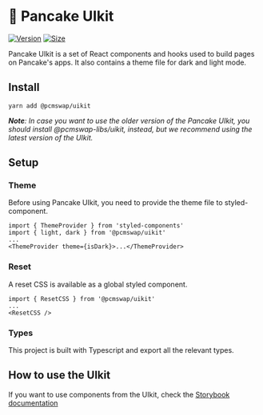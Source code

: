 # 🥞 Pancake UIkit

[![Version](https://img.shields.io/npm/v/@pcmswap/uikit)](https://www.npmjs.com/package/@pcmswap/uikit) [![Size](https://img.shields.io/bundlephobia/min/@pcmswap/uikit)](https://www.npmjs.com/package/@pcmswap/uikit)

Pancake UIkit is a set of React components and hooks used to build pages on Pancake's apps. It also contains a theme file for dark and light mode.

## Install

`yarn add @pcmswap/uikit`

***Note**: In case you want to use the older version of the Pancake UIkit, you should install @pcmswap-libs/uikit, instead, but we recommend using the latest version of the UIkit.*


## Setup

### Theme

Before using Pancake UIkit, you need to provide the theme file to styled-component.

```
import { ThemeProvider } from 'styled-components'
import { light, dark } from '@pcmswap/uikit'
...
<ThemeProvider theme={isDark}>...</ThemeProvider>
```

### Reset

A reset CSS is available as a global styled component.

```
import { ResetCSS } from '@pcmswap/uikit'
...
<ResetCSS />
```

### Types

This project is built with Typescript and export all the relevant types.

## How to use the UIkit

If you want to use components from the UIkit, check the [Storybook documentation](https://pancakeswap.github.io/pancake-uikit/)
